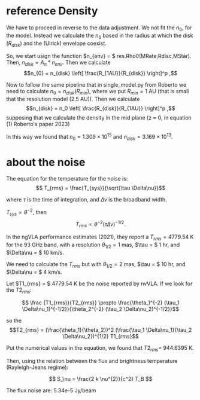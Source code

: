 # reference Density

We have to proceed in reverse to the data adjustment. We not fit the $n_0$, for the model.
Instead we calculate the $n_0$ based in the radius at which the disk ($R_{disk}$) and the (Ulrick) envelope coexist. 

So, we start usign the function $n_{env} = $ res.Rho0(MRate,Rdisc,MStar).
Then, $n_{disk} = A_n * n_{env}$. 
Then we calculate 
$$n_{0} = n_{disk} \left[ \frac{R_{1AU}}{R_{disk}} \right]^p ,$$ 


Now to follow the same pipeline that in single_model.py from Roberto we need to calculate $n_0 = n_{disk}(R_{min})$, where we put $R_{min} = 1$ AU (that is small that the resolution model (2.5 AU)).
Then we calculate 
$$n_{disk} = n_0 \left[ \frac{R_{disk}}{R_{1AU}} \right]^p ,$$ 
supposing that we calculate the density in the mid plane (z = 0, in equation (1) Roberto's paper 2023) 

In this way we found that $n_0 = 1.309 \times 10^{15}$
and $n_{disk} = 3.169 \times 10^{13}$.


# about the noise 

The equation for the temperature for the noise is:
$$ T_{rms} = \frac{T_{sys}}{\sqrt{\tau \Delta\nu}}$$

where $\tau$ is the time of integration, and $\Delta\nu$ is the broadband width.

$T_{sys} \propto \theta^{-2}$, then $$T_{rms} \propto \theta^{-2} (\tau \Delta\nu)^{-1/2}.$$

In the ngVLA performance estimates (2021), they report a $T_{rms} = 4779.54$ K for the 93 GHz band, with a resolution $\theta_{1/2} = 1$ mas, $\tau = $ 1 hr, and $\Delta\nu = $ 10 km/s.

We need to calculate the $T_{rms}$ but with $\theta_{1/2} = 2$ mas, $\tau = $ 10 hr, and $\Delta\nu = $ 4 km/s.

Let $T1_{rms} = $ 4779.54 K be the noise reported by nvVLA. If we look for the $T2_{rms}$:

$$ \frac {T1_{rms}}{T2_{rms}} \propto \frac{\theta_1^{-2} (\tau_1 \Delta\nu_1)^{-1/2}}{\theta_2^{-2} (\tau_2 \Delta\nu_2)^{-1/2}}$$ 

so the $$T2_{rms} = (\frac{\theta_1}{\theta_2})^2 (\frac{\tau_1 \Delta\nu_1}{\tau_2 \Delta\nu_2})^{1/2} T1_{rms}$$   

Put the numerical values in the equation, we found that $T2_{rms} =$ 944.6395 K. 

Then, using the relation between the flux and brightness temperature  (Rayleigh-Jeans regime):

$$ S_\nu = \frac{2 k \nu^{2}}{c^2} T_B $$

The flux noise are: 5.34e-5 Jy/beam
